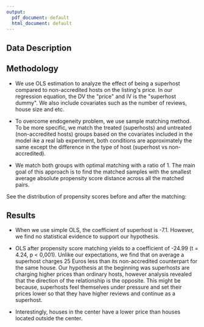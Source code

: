 ```yaml
---
output:
  pdf_document: default
  html_document: default
---
```

## Data Description

## Methodology

+ We use OLS estimation to analyze the effect of being a superhost compared to non-accredited hosts on the listing's price. In our regression equation, the DV the "price" and IV is the "superhost dummy". We also include covariates such as the number of reviews, house size and etc.

+ To overcome endogeneity problem, we use sample matching method. To be more specific, we match the treated (superhosts) and untreated (non-accredited hosts) groups based on the covariates included in the model ike a real lab experiment, both conditions are approximately the same except the difference in the type of host (superhost vs non-accredited). 

+ We match both groups with optimal matching with a ratio of 1. The main goal of this approach is to find the matched samples with the smallest average absolute propensity score distance across all the matched pairs. 

See the distribution of propensity scores before and after the matching:


## Results

+ When we use simple OLS, the coefficient of superhost is -7.1. However, we find no statistical evidence to support our hypothesis.

+ OLS after propensity score matching yields to a coefficient of -24.99 (t = 4.24, p < 0,001). Unlike our expectations, we find that on average a superhost charges 25 Euros less than its non-accredited counterpart for the same house. Our hypothesis at the beginning was superhosts are charging higher prices than ordinary hosts, however analysis revealed that the direction of the relationship is the opposite. This might be because, superhosts feel themselves under pressure and set their prices lower so that they have higher reviews and continue as a superhost.

+ Interestingly, houses in the center have a lower price than houses located outside the center.